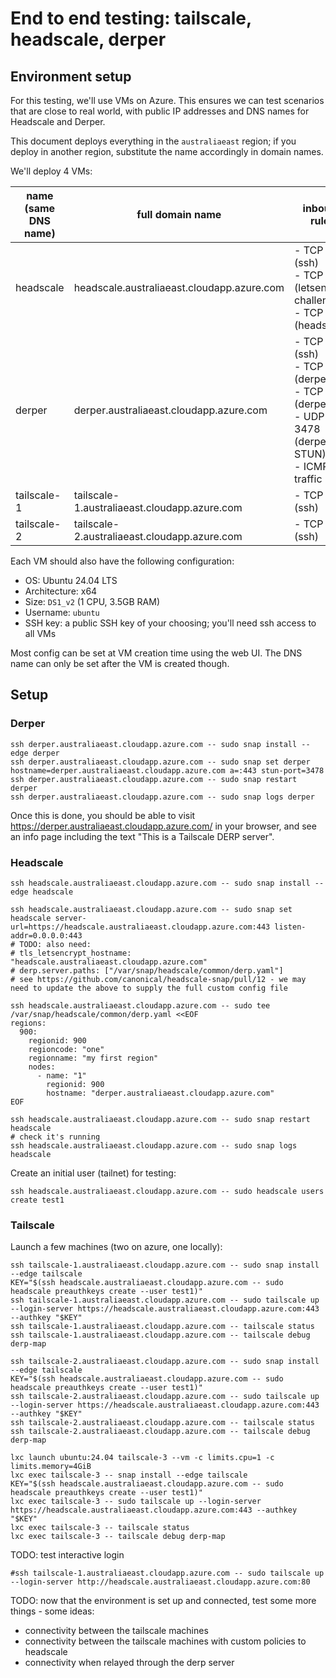 
# End to end testing: tailscale, headscale, derper


## Environment setup

For this testing, we'll use VMs on Azure.
This ensures we can test scenarios that are close to real world,
with public IP addresses and DNS names for Headscale and Derper.

This document deploys everything in the `australiaeast` region;
if you deploy in another region, substitute the name accordingly in domain names.

We'll deploy 4 VMs:

| name (same DNS name) | full domain name                             | inbound rules                                                                                           | outbound rules |
|----------------------|----------------------------------------------|---------------------------------------------------------------------------------------------------------|----------------|
| headscale            | headscale.australiaeast.cloudapp.azure.com   | - TCP 22 (ssh)<br>- TCP 80 (letsencrypt challenge)<br>- TCP 443 (headscale)                             | None           |
| derper               | derper.australiaeast.cloudapp.azure.com      | - TCP 22 (ssh)<br>- TCP 80 (derper)<br>- TCP 443 (derper)<br>- UDP 3478 (derper STUN)<br>- ICMP traffic | - ICMP traffic |
| tailscale-1          | tailscale-1.australiaeast.cloudapp.azure.com | - TCP 22 (ssh)                                                                                          | None           |
| tailscale-2          | tailscale-2.australiaeast.cloudapp.azure.com | - TCP 22 (ssh)                                                                                          | None           |

Each VM should also have the following configuration:

- OS: Ubuntu 24.04 LTS
- Architecture: x64
- Size: `DS1_v2` (1 CPU, 3.5GB RAM)
- Username: `ubuntu`
- SSH key: a public SSH key of your choosing; you'll need ssh access to all VMs

Most config can be set at VM creation time using the web UI.
The DNS name can only be set after the VM is created though.

## Setup

### Derper

```text
ssh derper.australiaeast.cloudapp.azure.com -- sudo snap install --edge derper
ssh derper.australiaeast.cloudapp.azure.com -- sudo snap set derper hostname=derper.australiaeast.cloudapp.azure.com a=:443 stun-port=3478
ssh derper.australiaeast.cloudapp.azure.com -- sudo snap restart derper
ssh derper.australiaeast.cloudapp.azure.com -- sudo snap logs derper
```

Once this is done, you should be able to visit https://derper.australiaeast.cloudapp.azure.com/ in your browser,
and see an info page including the text "This is a Tailscale DERP server".


### Headscale

```text
ssh headscale.australiaeast.cloudapp.azure.com -- sudo snap install --edge headscale

ssh headscale.australiaeast.cloudapp.azure.com -- sudo snap set headscale server-url=https://headscale.australiaeast.cloudapp.azure.com:443 listen-addr=0.0.0.0:443
# TODO: also need:
# tls_letsencrypt_hostname: "headscale.australiaeast.cloudapp.azure.com"
# derp.server.paths: ["/var/snap/headscale/common/derp.yaml"]
# see https://github.com/canonical/headscale-snap/pull/12 - we may need to update the above to supply the full custom config file

ssh headscale.australiaeast.cloudapp.azure.com -- sudo tee /var/snap/headscale/common/derp.yaml <<EOF
regions:
  900:
    regionid: 900
    regioncode: "one"
    regionname: "my first region"
    nodes:
      - name: "1"
        regionid: 900
        hostname: "derper.australiaeast.cloudapp.azure.com"
EOF

ssh headscale.australiaeast.cloudapp.azure.com -- sudo snap restart headscale
# check it's running
ssh headscale.australiaeast.cloudapp.azure.com -- sudo snap logs headscale
```

Create an initial user (tailnet) for testing:

```text
ssh headscale.australiaeast.cloudapp.azure.com -- sudo headscale users create test1
```

### Tailscale

Launch a few machines (two on azure, one locally):

```text
ssh tailscale-1.australiaeast.cloudapp.azure.com -- sudo snap install --edge tailscale
KEY="$(ssh headscale.australiaeast.cloudapp.azure.com -- sudo headscale preauthkeys create --user test1)"
ssh tailscale-1.australiaeast.cloudapp.azure.com -- sudo tailscale up --login-server https://headscale.australiaeast.cloudapp.azure.com:443 --authkey "$KEY"
ssh tailscale-1.australiaeast.cloudapp.azure.com -- tailscale status
ssh tailscale-1.australiaeast.cloudapp.azure.com -- tailscale debug derp-map
```

```text
ssh tailscale-2.australiaeast.cloudapp.azure.com -- sudo snap install --edge tailscale
KEY="$(ssh headscale.australiaeast.cloudapp.azure.com -- sudo headscale preauthkeys create --user test1)"
ssh tailscale-2.australiaeast.cloudapp.azure.com -- sudo tailscale up --login-server https://headscale.australiaeast.cloudapp.azure.com:443 --authkey "$KEY"
ssh tailscale-2.australiaeast.cloudapp.azure.com -- tailscale status
ssh tailscale-2.australiaeast.cloudapp.azure.com -- tailscale debug derp-map
```

```text
lxc launch ubuntu:24.04 tailscale-3 --vm -c limits.cpu=1 -c limits.memory=4GiB
lxc exec tailscale-3 -- snap install --edge tailscale
KEY="$(ssh headscale.australiaeast.cloudapp.azure.com -- sudo headscale preauthkeys create --user test1)"
lxc exec tailscale-3 -- sudo tailscale up --login-server https://headscale.australiaeast.cloudapp.azure.com:443 --authkey "$KEY"
lxc exec tailscale-3 -- tailscale status
lxc exec tailscale-3 -- tailscale debug derp-map
```


TODO: test interactive login
```text
#ssh tailscale-1.australiaeast.cloudapp.azure.com -- sudo tailscale up --login-server http://headscale.australiaeast.cloudapp.azure.com:80
```

TODO: now that the environment is set up and connected, test some more things - some ideas:
- connectivity between the tailscale machines
- connectivity between the tailscale machines with custom policies to headscale
- connectivity when relayed through the derp server

